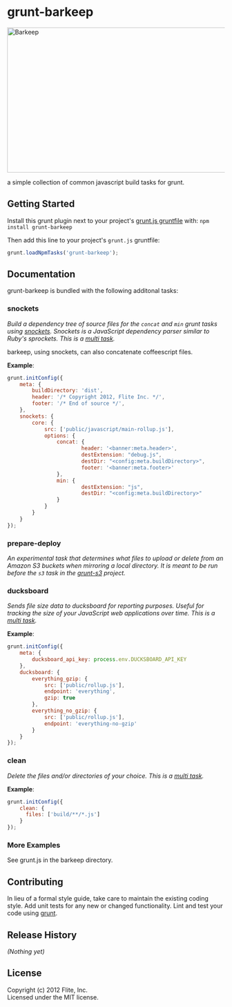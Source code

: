 # grunt-barkeep

<img src="http://bit.ly/wAqCqY" alt="Barkeep" title="Barkeep" height="336" width="535"/>

a simple collection of common javascript build tasks for grunt.

## Getting Started
Install this grunt plugin next to your project's [grunt.js gruntfile][getting_started] with: `npm install grunt-barkeep`

Then add this line to your project's `grunt.js` gruntfile:

```javascript
grunt.loadNpmTasks('grunt-barkeep');
```

[grunt]: https://github.com/cowboy/grunt
[getting_started]: https://github.com/cowboy/grunt/blob/master/docs/getting_started.md

## Documentation

grunt-barkeep is bundled with the following additonal tasks:

### snockets
*Build a dependency tree of source files for the `concat` and `min` grunt tasks using [snockets](https://github.com/TrevorBurnham/snockets). Snockets is a JavaScript dependency parser similar to Ruby's sprockets. This is a [multi task][0].*

barkeep, using snockets, can also concatenate coffeescript files.

__Example__:
```javascript
grunt.initConfig({
    meta: {
        buildDirectory: 'dist',
        header: '/* Copyright 2012, Flite Inc. */',
        footer: '/* End of source */',
    },
    snockets: {
        core: {
            src: ['public/javascript/main-rollup.js'],
            options: {
                concat: {
                        header: '<banner:meta.header>',
                        destExtension: "debug.js",
                        destDir: "<config:meta.buildDirectory>",
                        footer: '<banner:meta.footer>'
                },
                min: {
                        destExtension: "js",
                        destDir: "<config:meta.buildDirectory>"
                }
            }
        }
    }
});
```

### prepare-deploy
*An experimental task that determines what files to upload or delete from an Amazon S3 buckets when mirroring a local directory. It is meant to be run before the `s3` task in the [grunt-s3](https://github.com/pifantastic/grunt-s3) project.*

### ducksboard
*Sends file size data to ducksboard for reporting purposes. Useful for tracking the size of your JavaScript web applications over time. This is a [multi task][0].*

__Example__:
```javascript
grunt.initConfig({
    meta: {
        ducksboard_api_key: process.env.DUCKSBOARD_API_KEY
    },
    ducksboard: {
        everything_gzip: {
            src: ['public/rollup.js'],
            endpoint: 'everything',
            gzip: true
        },
        everything_no_gzip: {
            src: ['public/rollup.js'],
            endpoint: 'everything-no-gzip'
        }
    }   
});
```

### clean
*Delete the files and/or directories of your choice. This is a [multi task][0].*

__Example__:
```javascript
grunt.initConfig({
    clean: {
      files: ['build/**/*.js']
    }
});
```

### More Examples
See grunt.js in the barkeep directory.

## Contributing
In lieu of a formal style guide, take care to maintain the existing coding style. Add unit tests for any new or changed functionality. Lint and test your code using [grunt][grunt].

## Release History
_(Nothing yet)_

## License
Copyright (c) 2012 Flite, Inc.  
Licensed under the MIT license.

[0]: https://github.com/cowboy/grunt/blob/master/docs/types_of_tasks.md#multi-tasks-%E2%9A%91 "Grunt Multitasks"